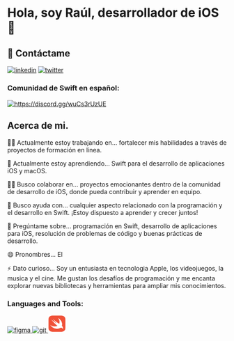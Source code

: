 

# Hola, soy Raúl, desarrollador de iOS 👋


## 🔗 Contáctame
[![linkedin](https://img.shields.io/badge/linkedin-0A66C2?style=for-the-badge&logo=linkedin&logoColor=white)](https://www.linkedin.com/in/raulgallegoalonso/)
[![twitter](https://img.shields.io/badge/twitter-1DA1F2?style=for-the-badge&logo=twitter&logoColor=white)](https://twitter.com/kontrol_deejay)

<h3 align="left">Comunidad de Swift en español:</h3>
<p align="left">
<a href="https://discord.gg/https://discord.gg/wuCs3rUzUE" target="blank"><img align="center" src="https://raw.githubusercontent.com/rahuldkjain/github-profile-readme-generator/master/src/images/icons/Social/discord.svg" alt="https://discord.gg/wuCs3rUzUE" height="30" width="40" /></a>
</p>


## Acerca de mi.
👩‍💻 Actualmente estoy trabajando en... fortalecer mis habilidades a través de proyectos de formación en línea.

🧠 Actualmente estoy aprendiendo... Swift para el desarrollo de aplicaciones iOS y macOS.

👯‍♀️ Busco colaborar en... proyectos emocionantes dentro de la comunidad de desarrollo de iOS, donde pueda contribuir y aprender en equipo.

🤔 Busco ayuda con... cualquier aspecto relacionado con la programación y el desarrollo en Swift. ¡Estoy dispuesto a aprender y crecer juntos!

💬 Pregúntame sobre... programación en Swift, desarrollo de aplicaciones para iOS, resolución de problemas de código y buenas prácticas de desarrollo.

😄 Pronombres... El

⚡️ Dato curioso... Soy un entusiasta en tecnologia Apple, los videojuegos, la musica y el cine. Me gustan los desafíos de programación y me encanta explorar nuevas bibliotecas y herramientas para ampliar mis conocimientos.

<h3 align="left">Languages and Tools:</h3>
<p align="left"> <a href="https://www.figma.com/" target="_blank" rel="noreferrer"> <img src="https://www.vectorlogo.zone/logos/figma/figma-icon.svg" alt="figma" width="40" height="40"/> </a> <a href="https://git-scm.com/" target="_blank" rel="noreferrer"> <img src="https://www.vectorlogo.zone/logos/git-scm/git-scm-icon.svg" alt="git" width="40" height="40"/> </a> <a href="https://developer.apple.com/swift/" target="_blank" rel="noreferrer"> <img src="https://raw.githubusercontent.com/devicons/devicon/master/icons/swift/swift-original.svg" alt="swift" width="40" height="40"/> </a> </p>


